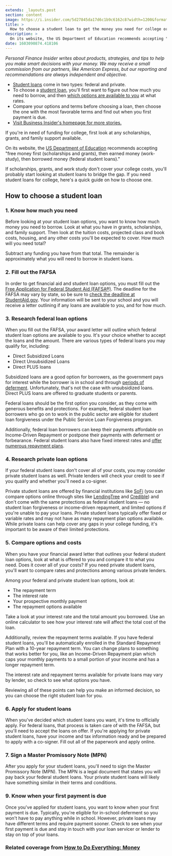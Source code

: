 ```yaml
--- 
extends: _layouts.post 
section: content 
image: https://i.insider.com/5d27845da17d6c1b9c6162c8?width=1200&format=jpeg 
title: > 
  How to choose a student loan to get the money you need for college or grad school 
description: > 
  On its website, the US Department of Education recommends accepting "free money first (scholarships and grants), then earned money (work-study), then borrowed money (federal student loans)."If you need student loans for college, here's a quick guide on how to choose one.Research federal loan optionsWhen you fill out the FAFSA, your award letter will outline which federal student loan options are available to you.For example, federal student loan borrowers who go on to work in the public sector are eligible for student loan forgiveness under the Public Service Loan Forgiveness program.Research private loan optionsIf your federal student loans don't cover all of your costs, you may consider private student loans as well. 
date: 1603090874.418106 
--- 
```

<div><p class="financial-disclaimer"><i>Personal Finance Insider writes about products, strategies, and tips to help you make smart decisions with your money. We may receive a small commission from our partners, like American Express, but our reporting and recommendations are always independent and objective.</i></p><ul class="summary-list"><li><a href="https://www.businessinsider.com/category/student-loans">Student loans</a> come in two types: federal and private.</li><li>To choose a <a href="https://www.businessinsider.com/how-to-get-a-student-loan-college-grad-school">student loan</a>, you'll first want to figure out how much you need to borrow, and then <a href="https://www.businessinsider.com/how-to-pick-financial-aid-student-loans">which options are available to you</a> at what rates.</li><li>Compare your options and terms before choosing a loan, then choose the one with the most favorable terms and find out when you first payment is due.</li><li><a href="https://www.businessinsider.com/?hprecirc-bullet">Visit Business Insider's homepage for more stories.</a></li></ul>
<p id="gpt-post-yourmoney-mobile_in_post_ad-fluid-1" class="ad ad-wrapper fluid in-post only-mobile"></p>

<p id="gpt-post-yourmoney-desktop_in_post_ad-fluid-1" class="ad ad-wrapper fluid in-post only-desktop"></p>
<p>If you're in need of funding for college, first look at any scholarships, grants, and family support available.</p><p>On its website, the <a href="https://studentaid.ed.gov/sa/fafsa/next-steps/accept-aid">US Department of Education</a> recommends accepting "free money first (scholarships and grants), then earned money (work-study), then borrowed money (federal student loans)."&#160;</p><p>If scholarships, grants, and work study don't cover your college costs, you'll probably start looking at student loans to bridge the gap. If you need student loans for college, here's a quick guide on how to choose one.</p><h2>How to choose a student loan</h2><h3>1. Know how much you need</h3><p>Before looking at your student loan options, you want to know how much money you need to borrow. Look at what you have in grants, scholarships, and family support. Then look at the tuition costs, projected class and book costs, housing, and any other costs you'll be expected to cover. How much will you need total?</p>
<p id="gpt-post-yourmoney-mobile_in_post_ad-fluid-2" class="ad ad-wrapper fluid in-post only-mobile"></p>

<p id="gpt-post-yourmoney-desktop_in_post_ad-fluid-2" class="ad ad-wrapper fluid in-post only-desktop"></p>
<p>Subtract any funding you have from that total. The remainder is approximately what you will need to borrow in student loans.</p><h3>2. Fill out the FAFSA</h3><p>In order to get financial aid and student loan options, you must fill out the <a href="https://studentaid.ed.gov/sa/fafsa">Free Application for Federal Student Aid (FAFSA&#174;)</a>. The deadline for the FAFSA may vary by state, so be sure to <a href="https://studentaid.ed.gov/sa/fafsa">check the deadline at StudentAid.gov</a>. Your information will be sent to your school and you will receive a letter outlining if any loans are available to you, and for how much.</p><h3>3. Research federal loan options</h3><p>When you fill out the FAFSA, your award letter will outline which federal student loan options are available to you. It's your choice whether to accept the loans and the amount. There are various types of federal loans you may qualify for, including:</p><ul><li>Direct Subsidized Loans</li><li>Direct Unsubsidized Loans</li><li>Direct PLUS loans</li></ul>
<p id="gpt-post-yourmoney-mobile_in_post_ad-fluid-3" class="ad ad-wrapper fluid in-post only-mobile"></p>

<p id="gpt-post-yourmoney-desktop_in_post_ad-fluid-3" class="ad ad-wrapper fluid in-post only-desktop"></p>
<p>Subsidized loans are a good option for borrowers, as the government pays for interest while the borrower is in school and through <a href="https://www.businessinsider.com/how-to-defer-student-loans-pause-monthly-payments">periods of deferment</a>. Unfortunately, that's not the case with unsubsidized loans. Direct PLUS loans are offered to graduate students or parents.</p><p>Federal loans should be the first option you consider, as they come with generous benefits and protections. For example, federal student loan borrowers who go on to work in the public sector are eligible for student loan forgiveness under the Public Service Loan Forgiveness program.</p><p>Additionally, federal loan borrowers can keep their payments affordable on Income-Driven Repayment or postpone their payments with deferment or forbearance. Federal student loans also have fixed interest rates and <a href="https://studentaid.ed.gov/sa/repay-loans/understand/plans">offer numerous repayment plans</a>.</p><h3>4. Research private loan options</h3><p>If your federal student loans don't cover all of your costs, you may consider private student loans as well. Private lenders will check your credit to see if you qualify and whether you'll need a co-signer.</p>
<p id="gpt-post-yourmoney-mobile_in_post_ad-fluid-4" class="ad ad-wrapper fluid in-post only-mobile"></p>

<p id="gpt-post-yourmoney-desktop_in_post_ad-fluid-4" class="ad ad-wrapper fluid in-post only-desktop"></p>
<p>Private student loans are offered by financial institutions like <a href="http://www.kqzyfj.com/click-6415797-13337161?sid=bipfi-how-to-choose-student-loans">SoFi</a> (you can compare options online through sites like <a href="https://track.flexlinkspro.com/a.ashx?foid=1067927.140096337&amp;foc=2&amp;fot=9999&amp;fos=1&amp;fobs=bipfi-how-to-choose-student-loans">LendingTree</a> and <a href="https://track.flexlinkspro.com/a.ashx?foid=1067927.141458182&amp;foc=2&amp;fot=9999&amp;fos=1&amp;fobs=bipfi_how-to-choose-student-loans">Credible</a>) and don't come with the same protections as federal student loans &#8212; no student loan forgiveness or income-driven repayment, and limited options if you're unable to pay your loans. Private student loans typically offer fixed or variable rates and may not have as many repayment plan options available. While private loans can help cover any gaps in your college funding, it's important to be aware of their limited protections.</p><h3>5. Compare options and costs</h3><p>When you have your financial award letter that outlines your federal student loan options, look at what is offered to you and compare it to what you need. Does it cover all of your costs? If you need private student loans, you'll want to compare rates and protections among various private lenders.</p><p>Among your federal and private student loan options, look at:</p><ul><li>The repayment term</li><li>The interest rate</li><li>Your prospective monthly payment</li><li>The repayment options available</li></ul>
<p id="gpt-post-yourmoney-mobile_in_post_ad-fluid-5" class="ad ad-wrapper fluid in-post only-mobile"></p>

<p id="gpt-post-yourmoney-desktop_in_post_ad-fluid-5" class="ad ad-wrapper fluid in-post only-desktop"></p>
<p>Take a look at your interest rate and the total amount you borrowed. Use an online calculator to see how your interest rate will affect the total cost of the loan.</p><p>Additionally, review the repayment terms available. If you have federal student loans, you'll be automatically enrolled in the Standard Repayment Plan with a 10-year repayment term. You can change plans to something that works better for you, like an Income-Driven Repayment plan which caps your monthly payments to a small portion of your income and has a longer repayment term.</p><p>The interest rate and repayment terms available for private loans may vary by lender, so check to see what options you have.</p><p>Reviewing all of these points can help you make an informed decision, so you can choose the right student loan for you.</p>
<p id="gpt-post-yourmoney-mobile_in_post_ad-fluid-6" class="ad ad-wrapper fluid in-post only-mobile"></p>

<p id="gpt-post-yourmoney-desktop_in_post_ad-fluid-6" class="ad ad-wrapper fluid in-post only-desktop"></p>
<h3>6. Apply for student loans</h3><p>When you've decided which student loans you want, it's time to officially apply. For federal loans, that process is taken care of with the FAFSA, but you'll need to accept the loans on offer. If you're applying for private student loans, have your income and tax information ready and be prepared to apply with a co-signer. Fill out all of the paperwork and apply online.</p><h3>7. Sign a Master Promissory Note (MPN)</h3><p>After you apply for your student loans, you'll need to sign the Master Promissory Note (MPN). The MPN is a legal document that states you will pay back your federal student loans. Your private student loans will likely have something similar in their terms and conditions.</p><h3>9. Know when your first payment is due</h3><p>Once you've applied for student loans, you want to know when your first payment is due. Typically, you're eligible for in-school deferment so you won't have to pay anything while in school. However, private loans may have different terms and require payment sooner. Check to see when your first payment is due and stay in touch with your loan servicer or lender to stay on top of your loans.</p><h3>Related coverage from <a href="https://www.businessinsider.com/category/personal-finance-how-to">How to Do Everything: Money</a></h3> 
                  </div>
